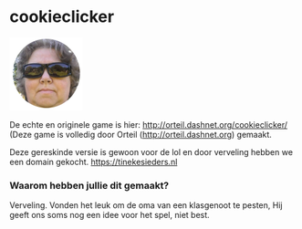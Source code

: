 # cookieclicker

<img src="img/perfectCookie.png" width="128">

De echte en originele game is hier: http://orteil.dashnet.org/cookieclicker/ (Deze game is volledig door Orteil (http://orteil.dashnet.org) gemaakt.

Deze gereskinde versie is gewoon voor de lol en door verveling hebben we een domain gekocht.
https://tinekesieders.nl

### Waarom hebben jullie dit gemaakt?

Verveling. Vonden het leuk om de oma van een klasgenoot te pesten, Hij geeft ons soms nog een idee voor het spel, niet best.